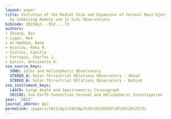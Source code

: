```yaml
---
layout: paper
title: Evolution of the Radial Size and Expansion of Coronal Mass Ejections Investigated
  by Combining Remote and In Situ Observations
bibcode: 2023ApJ...952....7Z
authors:
- Zhuang, Bin
- Lugaz, Noé
- Al-Haddad, Nada
- Winslow, Réka M.
- Scolini, Camilla
- Farrugia, Charles J.
- Galvin, Antoinette B.
vso_source_keys:
  SOHO: Solar and Heliospheric Observatory
  STEREO_A: Solar TErrestrial RElations Observatory - Ahead
  STEREO_B: Solar TErrestrial RElations Observatory - Behind
vso_instrument_keys:
  LASCO: Large Angle and Spectrometric Coronagraph
  SECCHI: Sun Earth Connection Coronal and Heliospheric Investigation
year: '2023'
journal_abbrev: ApJ
permalink: /papers/2023/ApJ/2023ApJ%2E%2E%2E952%2E%2E%2E%2E7Z/
---
```

